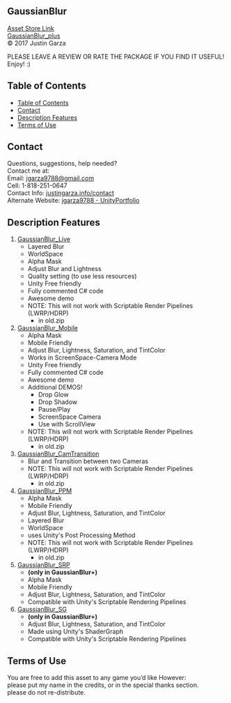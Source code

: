  GaussianBlur
-------------------------------------
[Asset Store Link](http://u3d.as/yJk)  
[GaussianBlur_plus](http://u3d.as/1wQD)  
© 2017 Justin Garza

PLEASE LEAVE A REVIEW OR RATE THE PACKAGE IF YOU FIND IT USEFUL!
Enjoy! :)


## Table of Contents

 * [Table of Contents](#table-of-contents)
 * [Contact](#contact)
 * [Description Features](#description-features)
 * [Terms of Use](#terms-of-use)

## Contact

Questions, suggestions, help needed?  
Contact me at:  
Email: jgarza9788@gmail.com  
Cell: 1-818-251-0647  
Contact Info: [justingarza.info/contact](http://justingarza.info/contact/)  
Alternate Website: [jgarza9788 - UnityPortfolio](https://github.com/jgarza9788/UnityPortfolio)  


## Description Features

1. [GaussianBlur_Live](https://github.com/jgarza9788/GaussianBlur_Demo/blob/master/GaussianBlur_Live.md)
	* Layered Blur
	* WorldSpace
	* Alpha Mask
	* Adjust Blur and Lightness
	* Quality setting (to use less resources)
	* Unity Free friendly
	* Fully commented C# code
	* Awesome demo
	* NOTE: This will not work with Scriptable Render Pipelines (LWRP/HDRP)
        * in old.zip
2. [GaussianBlur_Mobile](https://github.com/jgarza9788/GaussianBlur_Demo/blob/master/GaussianBlur_Mobile.md)
	* Alpha Mask
	* Mobile Friendly 
	* Adjust Blur, Lightness, Saturation, and TintColor
	* Works in ScreenSpace-Camera Mode 
	* Unity Free friendly
	* Fully commented C# code
	* Awesome demo
    * Additional DEMOS!  
        * Drop Glow
        * Drop Shadow
        * Pause/Play 
        * ScreenSpace Camera
        * Use with ScrollView
    * NOTE: This will not work with Scriptable Render Pipelines (LWRP/HDRP)
        * in old.zip
3. [GaussianBlur_CamTransition](https://github.com/jgarza9788/GaussianBlur_Demo/blob/master/GaussianBlur_CamTransition.md)
    * Blur and Transition between two Cameras
    * NOTE: This will not work with Scriptable Render Pipelines (LWRP/HDRP)
        * in old.zip
4. [GaussianBlur_PPM](https://github.com/jgarza9788/GaussianBlur_Demo/blob/master/GaussianBlur_PPM.md)
	* Alpha Mask
	* Mobile Friendly 
	* Adjust Blur, Lightness, Saturation, and TintColor
    * Layered Blur
    * WorldSpace
    * uses Unity's Post Processing Method
    * NOTE: This will not work with Scriptable Render Pipelines (LWRP/HDRP)
        * in old.zip
5. [GaussianBlur_SRP](https://github.com/jgarza9788/GaussianBlur_Demo/blob/master/GaussianBlur_SRP.md)
   * **(only in GaussianBlur+)**
   * Alpha Mask
   * Mobile Friendly 
   * Adjust Blur, Lightness, Saturation, and TintColor 
   * Compatible with Unity's Scriptable Rendering Pipelines 
6. [GaussianBlur_SG](https://github.com/jgarza9788/GaussianBlur_Demo/blob/master/GaussianBlur_SG.md)
   * **(only in GaussianBlur+)**
   * Adjust Blur, Lightness, Saturation, and TintColor 
   * Made using Unity's ShaderGraph
   * Compatible with Unity's Scriptable Rendering Pipelines 



## Terms of Use

You are free to add this asset to any game you’d like
However:  
please put my name in the credits, or in the special thanks section.  
please do not re-distribute.  



